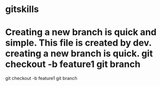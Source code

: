 # gitskills
Creating a new branch is quick and simple.
This file is created by dev.
creating a new branch is quick.
git checkout -b feature1
git branch
==============================
git checkout -b feature1
git branch

